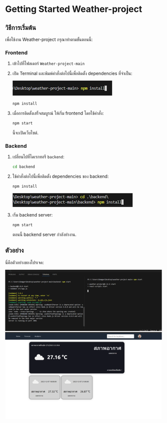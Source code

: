 # Getting Started Weather-project

## วิธีการเริ่มต้น

เพื่อใช้งาน Weather-project กรุณาทำตามขั้นตอนนี้:

### Frontend

1. เข้าไปที่โฟลเดอร์ `Weather-project-main` 
2. เปิด Terminal และพิมพ์คำสั่งต่อไปนี้เพื่อติดตั้ง dependencies ที่จำเป็น:

   ![Alt text](image-1.png)
    ```bash
    npm install
    ```

3. เมื่อการติดตั้งเสร็จสมบูรณ์ ให้เริ่ม frontend โดยใช้คำสั่ง:

    ```bash
    npm start
    ```

   นี้จะเปิดเว็บไซต์.

### Backend

1. เปลี่ยนไปที่ไดเรกทอรี `backend`:

    ```bash
    cd backend
    ```

2. ใช้คำสั่งต่อไปนี้เพื่อติดตั้ง dependencies ของ backend:

    ```bash
    npm install
    ```
   ![Alt text](image-2.png)

3. เริ่ม backend server:

    ```bash
    npm start
    ```

   ตอนนี้ backend server กำลังทำงาน.

## ตัวอย่าง

นี่คือตัวอย่างของโปรเจค:

![img.png](img.png)
![img_1.png](img_1.png)





